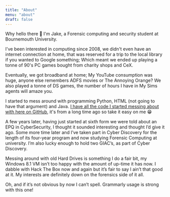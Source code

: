 ```yaml
---
title: "About"
menu: "about"
draft: false
---
```

Why hello there &#128075; I'm Jake, a Forensic computing and security student at Bournemouth University.

I've been interested in computing since 2008, we didn't even have an internet connection at home, that was reserved for a trip to the local library if you wanted to Google something; Which meant we ended up playing a tonne of 90's PC games bought from charity shops and CeX. 

Eventually, we got broadband at home; My YouTube consumption was huge, anyone else remembers ADFS movies or The Annoying Orange?  We also played a tonne of DS games, the number of hours I have in My Sims agents will amaze you.

I started to mess around with programming Python, HTML (not going to have that argument) and Java. [I have all the code I started messing about with here on GitHub](https://github.com/JakeNTech/GCSE-Python-Code), it's from a long time ago so take it easy on me &#128513;

A few years later, having just started at sixth form we were told about an EPQ in CyberSecurity, I thought it sounded interesting and thought I’d give it ago. Some more time later and I’ve taken part in Cyber Discovery for the length of its four-year program and now studying Forensic Computing at university. I’m also lucky enough to hold two GIAC’s, as part of Cyber Discovery.

Messing around with old Hard Drives is something I do a fair bit, my Windows 8.1 VM isn’t too happy with the amount of up-time it has now. I dabble with Hack The Box now and again but it’s fair to say I ain’t that good at it. My interests are definitely down on the forensics side of it all.

Oh, and if it’s not obvious by now I can’t spell. Grammarly usage is strong with this one!
